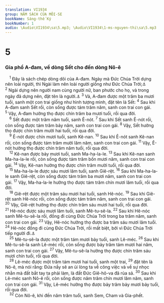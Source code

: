 ```yaml
---
translation: VI1934
group: NĂM SÁCH CỦA MÔI-SE
bookName: Sáng-thế Ký 
bookNumber: 1
audio: \Audio\VI1934\sa\5.mp3; \Audio\VI1934\1-ms-nguyen-thi\sa\5.mp3
---
```


<div class="title"><h1>5</h1><h3>Gia phổ A-đam, về dòng Sết cho đến dòng Nô-ê</h3></div>
<span class="verse sa_5_1"> <sup>1</sup> Đây là sách chép dòng dõi của A-đam. Ngày mà Đức Chúa Trời dựng nên loài người, thì Ngài làm nên loài người giống như Đức Chúa Trời;<a data-toggle="tooltip" data-placement="bottom" title="Sa 1:27-28">⚓</a></span>
<span class="verse sa_5_2"><sup>2</sup> Ngài dựng nên người nam cùng người nữ, ban phước cho họ, và trong ngày đã dựng nên, đặt tên là người.<a data-toggle="tooltip" data-placement="bottom" title="Mat 19:4; Mac 10:6">⚓</a></span>
<span class="verse sa_5_3"><sup>3</sup> Vả, A-đam được một trăm ba mươi tuổi, sanh một con trai giống như hình tượng mình, đặt tên là Sết: </span>
<span class="verse sa_5_4"><sup>4</sup> Sau khi A-đam sanh Sết rồi, còn sống được tám trăm năm, sanh con trai con gái. </span>
<span class="verse sa_5_5"><sup>5</sup> Vậy, A-đam hưởng thọ được chín trăm ba mươi tuổi, rồi qua đời. <br/></span>
<span class="verse sa_5_6"> <sup>6</sup> Sết được một trăm năm tuổi, sanh Ê-nót. </span>
<span class="verse sa_5_7"><sup>7</sup> Sau khi Sết sanh Ê-nót rồi, còn sống được tám trăm bảy năm, sanh con trai con gái. </span>
<span class="verse sa_5_8"><sup>8</sup> Vậy, Sết hưởng thọ được chín trăm mười hai tuổi, rồi qua đời. <br/></span>
<span class="verse sa_5_9"> <sup>9</sup> Ê-nót được chín mươi tuổi, sanh Kê-nan. </span>
<span class="verse sa_5_10"><sup>10</sup> Sau khi Ê-nót sanh Kê-nan rồi, còn sống được tám trăm mười lăm năm, sanh con trai con gái. </span>
<span class="verse sa_5_11"><sup>11</sup> Vậy, Ê-nót hưởng thọ được chín trăm năm tuổi, rồi qua đời. <br/></span>
<span class="verse sa_5_12"> <sup>12</sup> Kê-nan được bảy mươi tuổi, sanh Ma-ha-la-le. </span>
<span class="verse sa_5_13"><sup>13</sup> Sau khi Kê-nan sanh Ma-ha-la-le rồi, còn sống được tám trăm bốn mươi năm, sanh con trai con gái. </span>
<span class="verse sa_5_14"><sup>14</sup> Vậy, Kê-nan hưởng thọ được chín trăm mười tuổi, rồi qua đời. <br/></span>
<span class="verse sa_5_15"> <sup>15</sup> Ma-ha-la-le được sáu mươi lăm tuổi, sanh Giê-rệt. </span>
<span class="verse sa_5_16"><sup>16</sup> Sau khi Ma-ha-la-le sanh Giê-rệt, còn sống được tám trăm ba mươi năm, sanh con trai con gái. </span>
<span class="verse sa_5_17"><sup>17</sup> Vậy, Ma-ha-la-le hưởng thọ được tám trăm chín mươi lăm tuổi, rồi qua đời. <br/></span>
<span class="verse sa_5_18"> <sup>18</sup> Giê-rệt được một trăm sáu mươi hai tuổi, sanh Hê-nóc. </span>
<span class="verse sa_5_19"><sup>19</sup> Sau khi Giê-rệt sanh Hê-nóc rồi, còn sống được tám trăm năm, sanh con trai con gái. </span>
<span class="verse sa_5_20"><sup>20</sup> Vậy, Giê-rệt hưởng thọ được chín trăm sáu mươi hai tuổi, rồi qua đời. </span>
<span class="verse sa_5_21"><sup>21</sup> Hê-nóc được sáu mươi lăm tuổi, sanh Mê-tu-sê-la. </span>
<span class="verse sa_5_22"><sup>22</sup> Sau khi Hê-nóc sanh Mê-tu-sê-la rồi, đồng đi cùng Đức Chúa Trời trong ba trăm năm, sanh con trai con gái. </span>
<span class="verse sa_5_23"><sup>23</sup> Vậy, Hê-nóc hưởng thọ được ba trăm sáu mươi lăm tuổi. </span>
<span class="verse sa_5_24"><sup>24</sup> Hê-nóc đồng đi cùng Đức Chúa Trời, rồi mất biệt, bởi vì Đức Chúa Trời tiếp người đi.<a data-toggle="tooltip" data-placement="bottom" title="He 11:5; Giu 1:14">⚓</a><br/></span>
<span class="verse sa_5_25"> <sup>25</sup> Mê-tu-sê-la được một trăm tám mươi bảy tuổi, sanh Lê-méc. </span>
<span class="verse sa_5_26"><sup>26</sup> Sau khi Mê-tu-sê-la sanh Lê-méc rồi, còn sống được bảy trăm tám mươi hai năm, sanh con trai con gái. </span>
<span class="verse sa_5_27"><sup>27</sup> Vậy, Mê-tu-sê-la hưởng thọ được chín trăm sáu mươi chín tuổi, rồi qua đời. <br/></span>
<span class="verse sa_5_28"> <sup>28</sup> Lê-méc được một trăm tám mươi hai tuổi, sanh một trai, </span>
<span class="verse sa_5_29"><sup>29</sup> đặt tên là Nô-ê, mà nói rằng: Đứa nầy sẽ an ủi lòng ta về công việc và về sự nhọc nhằn mà đất bắt tay ta phải làm, là đất Đức Giê-hô-va đã rủa sả. </span>
<span class="verse sa_5_30"><sup>30</sup> Sau khi Lê-méc sanh Nô-ê rồi, còn sống được năm trăm chín mươi lăm năm, sanh con trai con gái. </span>
<span class="verse sa_5_31"><sup>31</sup> Vậy, Lê-méc hưởng thọ được bảy trăm bảy mươi bảy tuổi, rồi qua đời. <br/></span>
<span class="verse sa_5_32"> <sup>32</sup> Còn Nô-ê, khi đến năm trăm tuổi, sanh Sem, Cham và Gia-phết. <br/></span>
